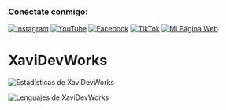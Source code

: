 ### Conéctate conmigo:

[![Instagram](https://img.shields.io/badge/Instagram-S%C3%ADgueme-E4405F?style=for-the-badge&logo=instagram&logoColor=white)](https://www.instagram.com/xavierfarrus/)
[![YouTube](https://img.shields.io/badge/YouTube-S%C3%ADgueme-FF0000?style=for-the-badge&logo=youtube&logoColor=white)](https://www.youtube.com/@xavierfarrus)
[![Facebook](https://img.shields.io/badge/Facebook-S%C3%ADgueme-1877F2?style=for-the-badge&logo=facebook&logoColor=white)](https://www.facebook.com/xavierfarrus/?locale=es_ES)
[![TikTok](https://img.shields.io/badge/TikTok-S%C3%ADgueme-000000?style=for-the-badge&logo=tiktok&logoColor=white)](https://tiktok.com/@xavierfarrus_rc)
[![Mi Página Web](https://img.shields.io/badge/Mi_P%C3%A1gina_Web-Visitar-2ea44f?style=for-the-badge&logo=linktree&logoColor=white)](https://linktr.ee/xavierfarrus)


# XaviDevWorks

![Estadísticas de XaviDevWorks](https://github-readme-stats.vercel.app/api?username=XaviDevWorks&show_icons=true&count_private=true&hide_title=true)


![Lenguajes de XaviDevWorks](https://github-readme-stats.vercel.app/api/top-langs/?username=XaviDevWorks&layout=compact&langs_count=8)
